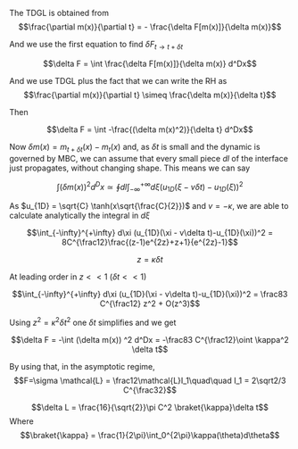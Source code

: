 The TDGL is obtained from
$$\frac{\partial m(x)}{\partial t} = - \frac{\delta F[m(x)]}{\delta m(x)}$$

And we use the first equation to find $\delta F_{t\rightarrow t+\delta t}$

$$\delta F = \int \frac{\delta F[m(x)]}{\delta m(x)} d^Dx$$

And we use TDGL plus the fact that 
we can write the RH as $$\frac{\partial m(x)}{\partial t} \simeq \frac{\delta m(x)}{\delta t}$$

Then

$$\delta F = \int -\frac{(\delta m(x)^2)}{\delta t} d^Dx$$

Now $\delta m(x) = m_{t+\delta t}(x)-m_t(x)$ and, as $\delta t$ is small and the dynamic is governed by MBC, we can assume that every small piece $dl$ of the interface just propagates, without changing shape. This means we can say

$$\int (\delta m(x))^2 d^Dx \simeq \oint dl \int_{-\infty}^{+\infty} d\xi (u_{1D}(\xi - v\delta t)-u_{1D}(\xi))^2$$

As $u_{1D} = \sqrt{C} \tanh(x\sqrt{\frac{C}{2}})$ and $v=-\kappa$, we are able to calculate analytically the integral in $d\xi$

$$\int_{-\infty}^{+\infty} d\xi (u_{1D}(\xi - v\delta t)-u_{1D}(\xi))^2 = 8C^{\frac12}\frac{(z-1)e^{2z}+z+1}{e^{2z}-1}$$

$$z = \kappa \delta t$$

At leading order in $z << 1$ ($\delta t << 1$)

$$\int_{-\infty}^{+\infty} d\xi (u_{1D}(\xi - v\delta t)-u_{1D}(\xi))^2 = \frac83 C^{\frac12} z^2 + O(z^3)$$

Using $z^2 = \kappa^2\delta t^2$ one $\delta t$ simplifies and we get

$$\delta F = -\int (\delta m(x)) ^2 d^Dx = -\frac83 C^{\frac12}\oint \kappa^2 \delta t$$

By using that, in the asymptotic regime, $$F=\sigma \mathcal{L} = \frac12\mathcal{L}I_1\quad\quad I_1 = 2\sqrt2/3 C^{\frac32}$$


$$\delta L = \frac{16}{\sqrt{2}}\pi C^2 \braket{\kappa}\delta t$$
Where
$$\braket{\kappa} = \frac{1}{2\pi}\int_0^{2\pi}\kappa(\theta)d\theta$$